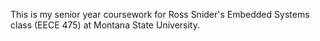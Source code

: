 This is my senior year coursework for Ross Snider's Embedded Systems class  (EECE 475) at Montana State University.
